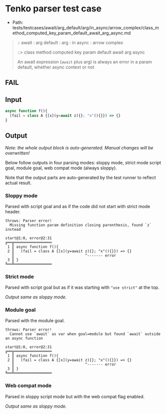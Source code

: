 # Tenko parser test case

- Path: tests/testcases/await/arg_default/arg/in_async/arrow_complex/class_method_computed_key_param_default_await_arg_async.md

> :: await : arg default : arg : in async : arrow complex
>
> ::> class method computed key param default await arg async
>
> An await expression (`await` plus arg) is always an error in a param default, whether async context or not

## FAIL

## Input

`````js
async function f(){
  (fail = class A {[x](y=await z){}; "x"(){}}) => {}
}
`````

## Output

_Note: the whole output block is auto-generated. Manual changes will be overwritten!_

Below follow outputs in four parsing modes: sloppy mode, strict mode script goal, module goal, web compat mode (always sloppy).

Note that the output parts are auto-generated by the test runner to reflect actual result.

### Sloppy mode

Parsed with script goal and as if the code did not start with strict mode header.

`````
throws: Parser error!
  Missing function param definition closing parenthesis, found `z` instead

start@1:0, error@2:31
╔══╦═════════════════
 1 ║ async function f(){
 2 ║   (fail = class A {[x](y=await z){}; "x"(){}}) => {}
   ║                                ^------- error
 3 ║ }
╚══╩═════════════════

`````

### Strict mode

Parsed with script goal but as if it was starting with `"use strict"` at the top.

_Output same as sloppy mode._

### Module goal

Parsed with the module goal.

`````
throws: Parser error!
  Cannot use `await` as var when goal=module but found `await` outside an async function

start@1:0, error@2:31
╔══╦═════════════════
 1 ║ async function f(){
 2 ║   (fail = class A {[x](y=await z){}; "x"(){}}) => {}
   ║                                ^------- error
 3 ║ }
╚══╩═════════════════

`````


### Web compat mode

Parsed in sloppy script mode but with the web compat flag enabled.

_Output same as sloppy mode._
